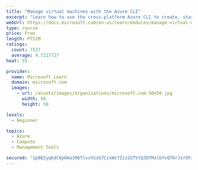 ```yaml
---
title: "Manage virtual machines with the Azure CLI"
excerpt: "Learn how to use the cross-platform Azure CLI to create, start, stop, and perform other management tasks related to virtual machines in Azure."
webUrl: https://docs.microsoft.com/en-us/learn/modules/manage-virtual-machines-with-azure-cli/
type: course
price: Free
length: PT51M
ratings:
  count: 7537
  average: 4.7217727
heat: 55

provider:
  name: Microsoft Learn
  domain: microsoft.com
  images:
    - url: /assets/images/organizations/microsoft.com-50x50.jpg
      width: 50
      height: 50

levels:
  - Beginner

topics:
  - Azure
  - Compute
  - Management Tools

secured: "1p8B2yqKdC6p0Aa306TlvchSzG7CzxWz7Zzz2UTVtQ3DfMxlbYvQ7OrJzrOFzQY5EdWAp8bCgJqKQmq+g1ZW2BwhnBx9Pq0ItUEzbJ3riAxJN1IW7NcP8Z55cyqknC0zlEMqPB/mSmXjnvwdFB//nMY0N6tEUxUCzexJR9C36nPqke6MKd+6K89Gf1S3zO+eZ9Y2H2+YIkEo4KkAgjE2TU5eXHCDy5LxdKVy2t0Da5jhZ4jDApaWfVl78ck7v5yOm4fKrIETB1XLv3ZhrHlVX+mpkBBSXDuN9dY50FI9a/cDq/AvgWDbZGoGCKOx/xVlOs6MT8AHzEl0BLCmA09fXbR4DjfJLyQhXgYz/h8yHyLZ/CjBOQI1Mdkgb659VdCNBTSuJDFuGDOJWQ94b5PF58+4ly86fUPBe51lcJTbU/4=;2NDu0S6nkG389mNBetmy0g=="
---
```


